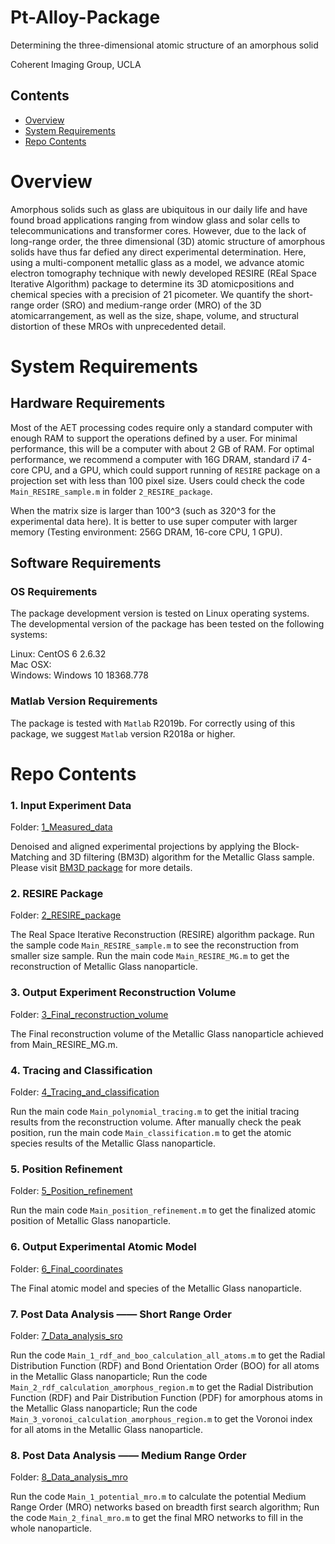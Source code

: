 # Pt-Alloy-Package

Determining the three-dimensional atomic structure of an amorphous solid

Coherent Imaging Group, UCLA

## Contents

- [Overview](#overview)
- [System Requirements](#system-requirements)
- [Repo Contents](#repo-contents)

# Overview

Amorphous solids such as glass are ubiquitous in our daily life and have found broad applications ranging from window glass and solar cells to telecommunications and transformer cores. However, due to the lack of long-range order, the three dimensional (3D) atomic structure of amorphous solids have thus far defied any direct experimental determination. Here, using a multi-component metallic glass
as a model, we advance atomic electron tomography technique with newly developed RESIRE (REal Space Iterative Algorithm) package to determine its 3D atomicpositions and chemical species with a precision of 21 picometer. We quantify the short-range order (SRO) and medium-range order (MRO) of the 3D atomicarrangement, as well as the size, shape,
volume, and structural distortion of these MROs with unprecedented detail.

# System Requirements

## Hardware Requirements

Most of the AET processing codes require only a standard computer with enough RAM to support the operations defined by a user. For minimal performance, this will be a computer with about 2 GB of RAM. For optimal performance, we recommend a computer with 16G DRAM, standard i7 4-core CPU, and a GPU, which could support running of `RESIRE` package on a projection set with less than 100 pixel size.
Users could check the code `Main_RESIRE_sample.m` in folder `2_RESIRE_package`.

When the matrix size is larger than 100^3 (such as 320^3 for the experimental data here). It is better to use super computer with larger memory (Testing environment: 256G DRAM, 16-core CPU, 1 GPU).

## Software Requirements

### OS Requirements

The package development version is tested on Linux operating systems. The developmental version of the package has been tested on the following systems:

Linux: CentOS 6 2.6.32   
Mac OSX:   
Windows: Windows 10 18368.778   

### Matlab Version Requirements

The package is tested with `Matlab` R2019b. For correctly using of this package, we suggest `Matlab` version R2018a or higher.

# Repo Contents

### 1. Input Experiment Data

Folder: [1_Measured_data](./1_Measured_data)

Denoised and aligned experimental projections by applying the Block-Matching and 3D filtering (BM3D) algorithm for the Metallic Glass sample. Please visit [BM3D package](http://www.cs.tut.fi/~foi/GCF-BM3D/) for more details.

### 2. RESIRE Package

Folder: [2_RESIRE_package](./2_RESIRE_package)

The Real Space Iterative Reconstruction (RESIRE) algorithm package. Run the sample code `Main_RESIRE_sample.m` to see the reconstruction from smaller size sample. Run the main code `Main_RESIRE_MG.m` to get the reconstruction of Metallic Glass nanoparticle.

### 3. Output Experiment Reconstruction Volume

Folder: [3_Final_reconstruction_volume](./3_Final_reconstruction_volume)

The Final reconstruction volume of the Metallic Glass nanoparticle achieved from Main_RESIRE_MG.m.

### 4. Tracing and Classification

Folder: [4_Tracing_and_classification](./4_Tracing_and_classification)

Run the main code `Main_polynomial_tracing.m` to get the initial tracing results from the reconstruction volume. After manually check the peak position, run the main code `Main_classification.m` to get the atomic species results of the Metallic Glass nanoparticle.

### 5. Position Refinement

Folder: [5_Position_refinement](./5_Position_refinement)

Run the main code `Main_position_refinement.m` to get the finalized atomic position of Metallic Glass nanoparticle.

### 6. Output Experimental Atomic Model

Folder: [6_Final_coordinates](./6_Final_coordinates)

The Final atomic model and species of the Metallic Glass nanoparticle.

### 7. Post Data Analysis —— Short Range Order

Folder: [7_Data_analysis_sro](./7_Data_analysis_sro)

Run the code `Main_1_rdf_and_boo_calculation_all_atoms.m` to get the Radial Distribution Function (RDF) and Bond Orientation Order (BOO) for all atoms in the Metallic Glass nanoparticle; Run the code `Main_2_rdf_calculation_amorphous_region.m` to get the Radial Distribution Function (RDF) and Pair Distribution Function (PDF) for amorphous atoms in the Metallic Glass nanoparticle; Run the code `Main_3_voronoi_calculation_amorphous_region.m` to get the Voronoi index for all atoms in the Metallic Glass nanoparticle.

### 8. Post Data Analysis —— Medium Range Order

Folder: [8_Data_analysis_mro](./8_Data_analysis_mro)

Run the code `Main_1_potential_mro.m` to calculate the potential Medium Range Order (MRO) networks based on breadth first search algorithm; Run the code `Main_2_final_mro.m` to get the final MRO networks to fill in the whole nanoparticle.
